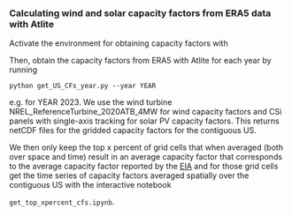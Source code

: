 ### Calculating wind and solar capacity factors from ERA5 data with Atlite

Activate the environment for obtaining capacity factors with

Then, obtain the capacity factors from ERA5 with Atlite for each year by running

```python get_US_CFs_year.py --year YEAR```

e.g. for YEAR 2023. We use the wind turbine NREL_ReferenceTurbine_2020ATB_4MW for wind capacity factors and CSi panels with single-axis tracking for solar PV capacity factors.
This returns netCDF files for the gridded capacity factors for the contiguous US.

We then only keep the top x percent of grid cells that when averaged (both over space and time) result in an average capacity factor that corresponds to the average capacity factor reported by the [EIA](https://www.eia.gov/electricity/monthly/epm_table_grapher.php?t=table_6_07_b) and for those grid cells get the time series of capacity factors averaged spatially over the contiguous US with the interactive notebook

```get_top_xpercent_cfs.ipynb```.
